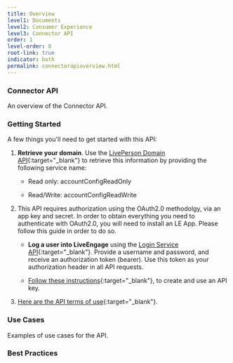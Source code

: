 ```yaml
---
title: Overview
level1: Documents
level2: Consumer Experience
level3: Connector API
order: 1
level-order: 8
root-link: true
indicator: both
permalink: connectorapioverview.html
---
```


### Connector API

An overview of the Connector API.

### Getting Started

A few things you'll need to get started with this API:

1. **Retrieve your domain**. Use the [LivePerson Domain API](agent-domain-domain-api.html){:target="_blank"} to retrieve this information by providing the following service name:

	* Read only: accountConfigReadOnly

	* Read/Write: accountConfigReadWrite

2. This API requires authorization using the OAuth2.0 methodolgy, via an app key and secret. In order to obtain everything you need to authenticate with OAuth2.0, you will need to install an LE App. Please follow this guide in order to do so.

	* **Log a user into LiveEngage** using the [Login Service API](login-getting-started.html){:target="_blank"}. Provide a username and password, and receive an authorization token (bearer). Use this token as your authorization header in all API requests.

	* [Follow these instructions](guides-gettingstarted.html){:target="_blank"}, to create and use an API key.

3. [Here are the API terms of use](https://www.liveperson.com/policies/terms-of-use){:target="_blank"}.

### Use Cases

Examples of use cases for the API.

### Best Practices
